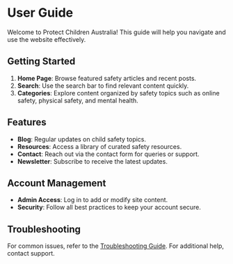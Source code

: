 # User Guide

Welcome to Protect Children Australia! This guide will help you navigate and use the website effectively.

## Getting Started

1. **Home Page**: Browse featured safety articles and recent posts.
2. **Search**: Use the search bar to find relevant content quickly.
3. **Categories**: Explore content organized by safety topics such as online safety, physical safety, and mental health.

## Features

- **Blog**: Regular updates on child safety topics.
- **Resources**: Access a library of curated safety resources.
- **Contact**: Reach out via the contact form for queries or support.
- **Newsletter**: Subscribe to receive the latest updates.

## Account Management

- **Admin Access**: Log in to add or modify site content.
- **Security**: Follow all best practices to keep your account secure.

## Troubleshooting

For common issues, refer to the [Troubleshooting Guide](./troubleshooting.md). For additional help, contact support.
